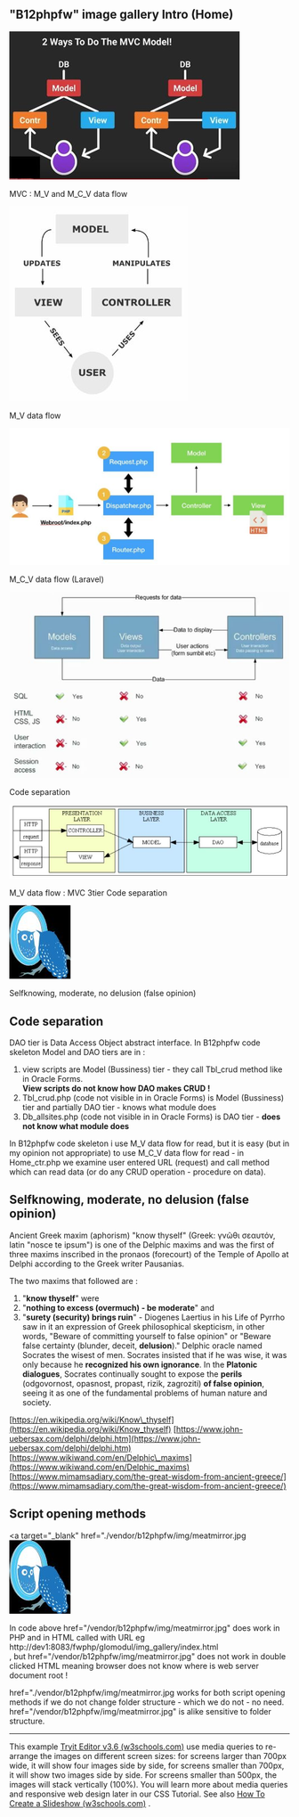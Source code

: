 "B12phpfw" image gallery Intro (Home)
-------------------------------------

[![/vendor/b12phpfw/img/mvc_M_V_and_M_C_V_data_flow.jpg](./vendor/b12phpfw/img/mvc_M_V_and_M_C_V_data_flow.jpg)](./vendor/b12phpfw/img/mvc_M_V_and_M_C_V_data_flow.jpg)

[](some_html)MVC : M\_V and M\_C\_V data flow

[![/vendor/b12phpfw/img/mvc_M_V_data_flow.jpg](./vendor/b12phpfw/img/mvc_M_V_data_flow.jpg)](./vendor/b12phpfw/img/mvc_M_V_data_flow.jpg)

[](some_html)M\_V data flow

[![/vendor/b12phpfw/img/mvc_M_C_V_data_flow_Laravel.jpg](./vendor/b12phpfw/img/mvc_M_C_V_data_flow_Laravel.jpg)](./vendor/b12phpfw/img/mvc_M_C_V_data_flow_Laravel.jpg)

[](some_html)M\_C\_V data flow (Laravel)

[![/vendor/b12phpfw/img/mvc_M_C_V.jpg](./vendor/b12phpfw/img/mvc_M_C_V.jpg)](./vendor/b12phpfw/img/mvc_M_C_V.jpg)

[](some_html)Code separation

[![/vendor/b12phpfw/img/mvc_M_V_data_flow_MVC_3tier_DAO_abstract_interface.jpg](./vendor/b12phpfw/img/mvc_M_V_data_flow_MVC_3tier_DAO_abstract_interface.jpg)](./vendor/b12phpfw/img/mvc_M_V_data_flow_MVC_3tier_DAO_abstract_interface.jpg)

[](some_html)M\_V data flow : MVC 3tier Code separation

[![/vendor/b12phpfw/img/meatmirror.jpg](./vendor/b12phpfw/img/meatmirror.jpg)](./vendor/b12phpfw/img/meatmirror.jpg)

[](some_html)Selfknowing, moderate, no delusion (false opinion)

Code separation
---------------

DAO tier is Data Access Object abstract interface. In B12phpfw code skeleton Model and DAO tiers are in :

1.  view scripts are Model (Bussiness) tier - they call Tbl\_crud method like in Oracle Forms.  
    **View scripts do not know how DAO makes CRUD !**
2.  Tbl\_crud.php (code not visible in in Oracle Forms)  is Model (Bussiness) tier and partially DAO tier - knows what module does
3.  Db\_allsites.php (code not visible in in Oracle Forms) is DAO tier - **does not know what module does**

In B12phpfw code skeleton i use M\_V data flow for read, but it is easy (but in my opinion not appropriate) to use M\_C\_V data flow for read - in Home\_ctr.php we examine user entered URL (request) and call method which can read data (or do any CRUD operation - procedure on data).

Selfknowing, moderate, no delusion (false opinion)
--------------------------------------------------

Ancient Greek maxim (aphorism) "know thyself" (Greek: γνῶθι σεαυτόν, latin "nosce te ipsum") is one of the Delphic maxims and was the first of three maxims inscribed in the pronaos (forecourt) of the Temple of Apollo at Delphi according to the Greek writer Pausanias.

The two maxims that followed are :

1.  "**know thyself**" were
2.  "**nothing to excess (overmuch) - be moderate**" and
3.  "**surety (security) brings ruin**" - Diogenes Laertius in his Life of Pyrrho saw in it an expression of Greek philosophical skepticism, in other words, "Beware of committing yourself to false opinion" or "Beware false certainty (blunder, deceit, **delusion**)." Delphic oracle named Socrates the wisest of men. Socrates insisted that if he was wise, it was only because he **recognized his own ignorance**. In the **Platonic dialogues**, Socrates continually sought to expose the **perils** (odgovornost, opasnost, propast, rizik, zagroziti) **of false opinion**, seeing it as one of the fundamental problems of human nature and society.

[https://en.wikipedia.org/wiki/Know\_thyself](https://en.wikipedia.org/wiki/Know_thyself)    [https://www.john-uebersax.com/delphi/delphi.htm](https://www.john-uebersax.com/delphi/delphi.htm)    [https://www.wikiwand.com/en/Delphic\_maxims](https://www.wikiwand.com/en/Delphic_maxims)    [https://www.mimamsadiary.com/the-great-wisdom-from-ancient-greece/](https://www.mimamsadiary.com/the-great-wisdom-from-ancient-greece/)

Script opening methods
----------------------

 <a target="\_blank" href="./vendor/b12phpfw/img/meatmirror.jpg    <img src="./vendor/b12phpfw/img/meatmirror.jpg" 
 a         alt="/vendor/b12phpfw/img/meatmirror.jpg" >
 </a>

In code above href="/vendor/b12phpfw/img/meatmirror.jpg" does work in PHP and in HTML called with URL eg  
            http://dev1:8083/fwphp/glomodul/img\_gallery/index.html   
, but href="/vendor/b12phpfw/img/meatmirror.jpg" does not work in double clicked HTML meaning browser does not know where is web server document root !

href="./vendor/b12phpfw/img/meatmirror.jpg works for both script opening methods if we do not change folder structure - which we do not - no need. href="/vendor/b12phpfw/img/meatmirror.jpg" is alike sensitive to folder structure.

* * *

This example [Tryit Editor v3.6 (w3schools.com)](https://www.w3schools.com/Css/tryit.asp?filename=trycss_image_gallery_responsive) use media queries to re-arrange the images on different screen sizes: for screens larger than 700px wide, it will show four images side by side, for screens smaller than 700px, it will show two images side by side. For screens smaller than 500px, the images will stack vertically (100%). You will learn more about media queries and responsive web design later in our CSS Tutorial. See also [How To Create a Slideshow (w3schools.com)](https://www.w3schools.com/howto/howto_js_slideshow_gallery.asp) .